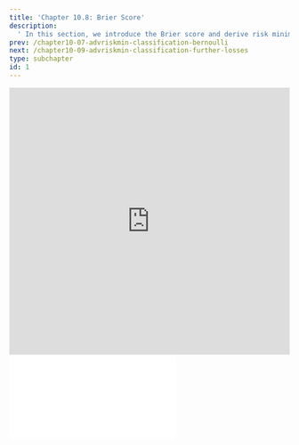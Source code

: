 ```yaml
---
title: 'Chapter 10.8: Brier Score'
description:
  ' In this section, we introduce the Brier score and derive risk minimizer and optimal constant model. We further discuss the connection between Brier score minimization and tree splitting according to the Gini index. '
prev: /chapter10-07-advriskmin-classification-bernoulli
next: /chapter10-09-advriskmin-classification-further-losses
type: subchapter
id: 1
---
```



<!-- Hier jetzt die neuen Links einpflegen -->


<exercise id="1" title="Video Lecture">
<iframe width="100%" height="480" src="https://www.youtube.com/embed/sxxe1mPf2gw" frameborder="0" allow="accelerometer; autoplay; encrypted-media; gyroscope; picture-in-picture" allowfullscreen></iframe>
</exercise>



<exercise id="2" title="Slides">
<object data="pdfs/10/slides-advriskmin-classification-brier.pdf" type="application/pdf" style="width:100%;height:480px">
    <embed src="pdfs/10/slides-advriskmin-classification-brier.pdf" type="application/pdf" />
</object>
</exercise>


